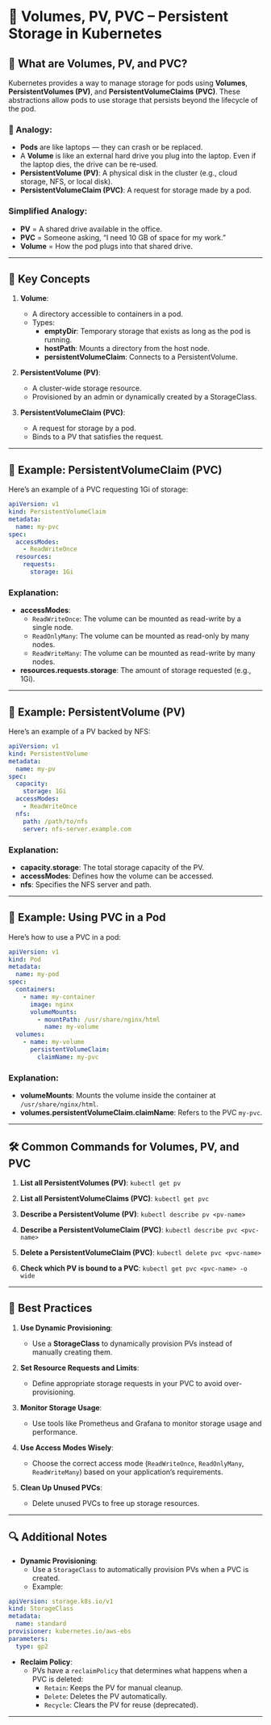 # 💾 Volumes, PV, PVC – Persistent Storage in Kubernetes

## 🧠 What are Volumes, PV, and PVC?

Kubernetes provides a way to manage storage for pods using **Volumes**, **PersistentVolumes (PV)**, and **PersistentVolumeClaims (PVC)**. These abstractions allow pods to use storage that persists beyond the lifecycle of the pod.

### 🧠 Analogy:
- **Pods** are like laptops — they can crash or be replaced.
- A **Volume** is like an external hard drive you plug into the laptop. Even if the laptop dies, the drive can be re-used.
- **PersistentVolume (PV)**: A physical disk in the cluster (e.g., cloud storage, NFS, or local disk).
- **PersistentVolumeClaim (PVC)**: A request for storage made by a pod.

### Simplified Analogy:
- **PV** = A shared drive available in the office.
- **PVC** = Someone asking, “I need 10 GB of space for my work.”
- **Volume** = How the pod plugs into that shared drive.

---

## 🔑 Key Concepts

1. **Volume**:
    - A directory accessible to containers in a pod.
    - Types:
        - **emptyDir**: Temporary storage that exists as long as the pod is running.
        - **hostPath**: Mounts a directory from the host node.
        - **persistentVolumeClaim**: Connects to a PersistentVolume.

2. **PersistentVolume (PV)**:
    - A cluster-wide storage resource.
    - Provisioned by an admin or dynamically created by a StorageClass.

3. **PersistentVolumeClaim (PVC)**:
    - A request for storage by a pod.
    - Binds to a PV that satisfies the request.

---

## 🔧 Example: PersistentVolumeClaim (PVC)

Here’s an example of a PVC requesting 1Gi of storage:

```yaml
apiVersion: v1
kind: PersistentVolumeClaim
metadata:
  name: my-pvc
spec:
  accessModes:
    - ReadWriteOnce
  resources:
    requests:
      storage: 1Gi
```

### Explanation:
- **accessModes**:
  - `ReadWriteOnce`: The volume can be mounted as read-write by a single node.
  - `ReadOnlyMany`: The volume can be mounted as read-only by many nodes.
  - `ReadWriteMany`: The volume can be mounted as read-write by many nodes.
- **resources.requests.storage**: The amount of storage requested (e.g., 1Gi).

---

## 🔧 Example: PersistentVolume (PV)

Here’s an example of a PV backed by NFS:

```yaml
apiVersion: v1
kind: PersistentVolume
metadata:
  name: my-pv
spec:
  capacity:
    storage: 1Gi
  accessModes:
    - ReadWriteOnce
  nfs:
    path: /path/to/nfs
    server: nfs-server.example.com
```

### Explanation:
- **capacity.storage**: The total storage capacity of the PV.
- **accessModes**: Defines how the volume can be accessed.
- **nfs**: Specifies the NFS server and path.

---

## 🔧 Example: Using PVC in a Pod

Here’s how to use a PVC in a pod:

```yaml
apiVersion: v1
kind: Pod
metadata:
  name: my-pod
spec:
  containers:
    - name: my-container
      image: nginx
      volumeMounts:
        - mountPath: /usr/share/nginx/html
          name: my-volume
  volumes:
    - name: my-volume
      persistentVolumeClaim:
        claimName: my-pvc
```

### Explanation:
- **volumeMounts**: Mounts the volume inside the container at `/usr/share/nginx/html`.
- **volumes.persistentVolumeClaim.claimName**: Refers to the PVC `my-pvc`.

---

## 🛠️ Common Commands for Volumes, PV, and PVC

1. **List all PersistentVolumes (PV)**: `kubectl get pv`

2. **List all PersistentVolumeClaims (PVC)**: `kubectl get pvc`

3. **Describe a PersistentVolume (PV)**: `kubectl describe pv <pv-name>`

4. **Describe a PersistentVolumeClaim (PVC)**: `kubectl describe pvc <pvc-name>`

5. **Delete a PersistentVolumeClaim (PVC)**: `kubectl delete pvc <pvc-name>`

6. **Check which PV is bound to a PVC**: `kubectl get pvc <pvc-name> -o wide`

---

## 🌟 Best Practices

1. **Use Dynamic Provisioning**:
    - Use a **StorageClass** to dynamically provision PVs instead of manually creating them.

2. **Set Resource Requests and Limits**:
    - Define appropriate storage requests in your PVC to avoid over-provisioning.

3. **Monitor Storage Usage**:
    - Use tools like Prometheus and Grafana to monitor storage usage and performance.

4. **Use Access Modes Wisely**:
    - Choose the correct access mode (`ReadWriteOnce`, `ReadOnlyMany`, `ReadWriteMany`) based on your application’s requirements.

5. **Clean Up Unused PVCs**:
    - Delete unused PVCs to free up storage resources.

---

## 🔍 Additional Notes

- **Dynamic Provisioning**:
    - Use a `StorageClass` to automatically provision PVs when a PVC is created.
    - Example:
```yaml
apiVersion: storage.k8s.io/v1
kind: StorageClass
metadata:
  name: standard
provisioner: kubernetes.io/aws-ebs
parameters:
  type: gp2
```

- **Reclaim Policy**:
    - PVs have a `reclaimPolicy` that determines what happens when a PVC is deleted:
        - `Retain`: Keeps the PV for manual cleanup.
        - `Delete`: Deletes the PV automatically.
        - `Recycle`: Clears the PV for reuse (deprecated).

---
